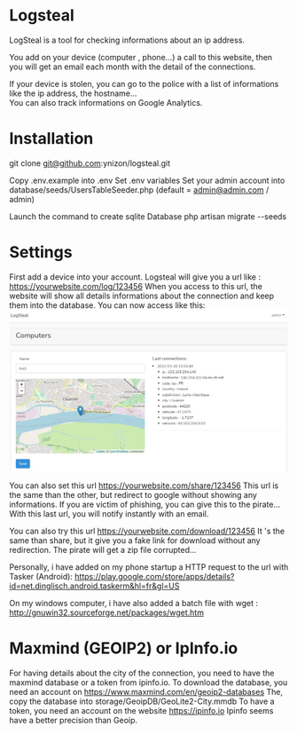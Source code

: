 # Logsteal

 LogSteal is a tool for checking informations about an ip address.
 
 You add on your device (computer , phone...) a call to this website, then<br/>
 you will get an email each month with the detail of the connections.<br/>
 
 If your device is stolen, you can go to the police with a list of informations<br/>
 like the ip address, the hostname...<br/>
 You can also track informations on Google Analytics.
 
 # Installation
 
 git clone git@github.com:ynizon/logsteal.git
 
 Copy .env.example into .env 
 Set .env variables
 Set your admin account into database/seeds/UsersTableSeeder.php
 (default = admin@admin.com / admin)
 
 Launch the command to create sqlite Database
 php artisan migrate --seeds

# Settings

First add a device into your account. Logsteal will give you a url like :
https://yourwebsite.com/log/123456
When you access to this url, the website will show all details 
informations about the connection and keep them into the database.
You can now access like this:
<img src='./public/Screenshot_1.jpg'/>

You can also set this url https://yourwebsite.com/share/123456
This url is the same than the other, but redirect to google without
showing any informations. If you are victim of phishing, you can give this to the pirate...
With this last url, you will notify instantly with an email.

You can also try this url https://yourwebsite.com/download/123456
It 's the same than share, but it give you a fake link for download without any redirection.
The pirate will get a zip file corrupted...

Personally, i have added on my phone startup a HTTP request to the url
with Tasker (Android): https://play.google.com/store/apps/details?id=net.dinglisch.android.taskerm&hl=fr&gl=US

On my windows computer, i have also added a batch file with 
wget : http://gnuwin32.sourceforge.net/packages/wget.htm

# Maxmind (GEOIP2) or IpInfo.io

For having details about the city of the connection, you need to have the maxmind database or a token from ipinfo.io.
To download the database, you need an account on https://www.maxmind.com/en/geoip2-databases
The, copy the database into storage/GeoipDB/GeoLite2-City.mmdb
To have a token, you need an account on the website https://ipinfo.io
Ipinfo seems have a better precision than Geoip.
